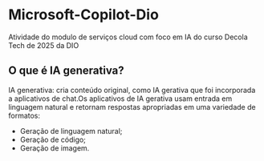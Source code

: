 # Microsoft-Copilot-Dio
Atividade do modulo de serviços cloud com foco em IA do curso Decola Tech de 2025 da DIO

## O que é IA generativa?
 IA generativa: cria conteúdo original, como IA gerativa que foi incorporada a aplicativos de chat.Os aplicativos de IA gerativa usam entrada em linguagem natural e retornam respostas apropriadas em uma variedade de formatos:
 -  Geração de linguagem natural;
 -   Geração de código;
 -    Geração de imagem.


